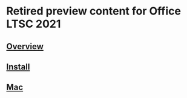 # Retired preview content for Office LTSC 2021

## [Overview](overview-ltsc-preview.md)
## [Install](install-ltsc-preview.md)
## [Mac](overview-mac-preview.md)